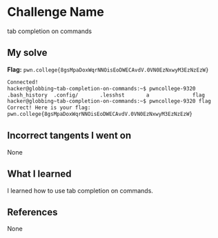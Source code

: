 # Challenge Name
tab completion on commands

## My solve
**Flag:** `pwn.college{8gsMpaDoxWqrNNOisEoDWECAvdV.0VN0EzNxwyM3EzNzEzW}`

```bash
Connected!
hacker@globbing~tab-completion-on-commands:~$ pwncollege-9320
.bash_history  .config/       .lesshst       a              flag           not-the-flag
hacker@globbing~tab-completion-on-commands:~$ pwncollege-9320 flag
Correct! Here is your flag:
pwn.college{8gsMpaDoxWqrNNOisEoDWECAvdV.0VN0EzNxwyM3EzNzEzW}
```
## Incorrect tangents I went on
None

## What I learned
I learned how to use tab completion on commands.

## References 
None
